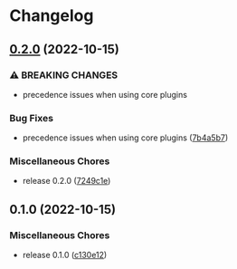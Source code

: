# Changelog

## [0.2.0](https://github.com/kripod/tailwindcss-inner-border/compare/v0.1.0...v0.2.0) (2022-10-15)


### ⚠ BREAKING CHANGES

* precedence issues when using core plugins

### Bug Fixes

* precedence issues when using core plugins ([7b4a5b7](https://github.com/kripod/tailwindcss-inner-border/commit/7b4a5b7557f125b2275701ec4fad9dd72c598c75))


### Miscellaneous Chores

* release 0.2.0 ([7249c1e](https://github.com/kripod/tailwindcss-inner-border/commit/7249c1e492c44febf9b3e57b477feb31a48b037a))

## 0.1.0 (2022-10-15)


### Miscellaneous Chores

* release 0.1.0 ([c130e12](https://github.com/kripod/tailwindcss-inner-border/commit/c130e120a474ecf52e53e0c079e5e45a89dd4ea4))
